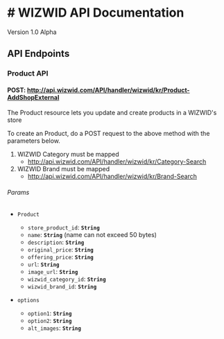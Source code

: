 # # WIZWID API Documentation


Version 1.0 Alpha

## API Endpoints

### **Product API**

####  POST: http://api.wizwid.com/API/handler/wizwid/kr/Product-AddShopExternal

The Product resource lets you update and create products in a WIZWID's store


To create an Product, do a POST request to the above method with the parameters below.

1. WIZWID Category must be mapped
   - http://api.wizwid.com/API/handler/wizwid/kr/Category-Search
2. WIZWID Brand must be mapped
   -  http://api.wizwid.com/API/handler/wizwid/kr/Brand-Search
   
###### Params

- `Product` 
  - `store_product_id`: **`String`**
  - `name`: **`String`**  (name can not exceed 50 bytes)
  - `description`: **`String`**  
  - `original_price`: **`String`**  
  - `offering_price`: **`String`**
  - `url`: **`String`**
  - `image_url`: **`String`**
  - `wizwid_category_id`: **`String`**
  - `wizwid_brand_id`: **`String`**
  
- `options`   
  - `option1`: **`String`**
  - `option2`: **`String`**
  - `alt_images`: **`String`**
    